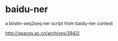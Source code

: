 # baidu-ner

a bilstm-seq2seq ner script from baidu-ner contest

http://spaces.ac.cn/archives/3942/
